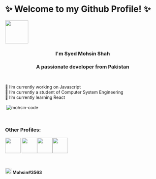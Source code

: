 # ✨ Welcome to my Github Profile! ✨

<img src="https://media.giphy.com/media/gM5qFksULw54NMWyry/giphy.gif" width="75">

<h3 align="center">I'm Syed Mohsin Shah</h3>
<h3 align="center">A passionate developer from Pakistan</h3><br>

<p>🔭 I’m currently working on Javascript<br>	
   🌱 I’m currently a student of Computer System Engineering<br>
   📄 I’m currently learning React<br>
   <!--⚡ Fun fact: I like to Code for you!</p>->
   
<!-- Copied Section -->


<!--
<p align="left"> <img src="https://komarev.com/ghpvc/?username=mohsin-code&label=Profile%20views&color=0e75b6&style=flat" alt="mohsin-code" /> </p>

<p align="left"> <a href="https://github.com/ryo-ma/github-profile-trophy"><img src="https://github-profile-trophy.vercel.app/?username=mohsin-code" alt="mohsin-code" /></a> </p>


<h3 align="left">Languages and Tools:</h3>
<p align="left"> <a href="https://developer.android.com" target="_blank"> <img src="https://devicons.github.io/devicon/devicon.git/icons/android/android-original-wordmark.svg" alt="android" width="40" height="40"/> </a> <a href="https://aws.amazon.com" target="_blank"> <img src="https://devicons.github.io/devicon/devicon.git/icons/amazonwebservices/amazonwebservices-original-wordmark.svg" alt="aws" width="40" height="40"/> </a> <a href="https://www.w3schools.com/cpp/" target="_blank"> <img src="https://devicons.github.io/devicon/devicon.git/icons/cplusplus/cplusplus-original.svg" alt="cplusplus" width="40" height="40"/> </a> <a href="https://www.w3schools.com/cs/" target="_blank"> <img src="https://devicons.github.io/devicon/devicon.git/icons/csharp/csharp-original.svg" alt="csharp" width="40" height="40"/> </a> <a href="https://www.w3schools.com/css/" target="_blank"> <img src="https://devicons.github.io/devicon/devicon.git/icons/css3/css3-original-wordmark.svg" alt="css3" width="40" height="40"/> </a> <a href="https://www.figma.com/" target="_blank"> <img src="https://www.vectorlogo.zone/logos/figma/figma-icon.svg" alt="figma" width="40" height="40"/> </a> <a href="https://cloud.google.com" target="_blank"> <img src="https://www.vectorlogo.zone/logos/google_cloud/google_cloud-icon.svg" alt="gcp" width="40" height="40"/> </a> <a href="https://git-scm.com/" target="_blank"> <img src="https://www.vectorlogo.zone/logos/git-scm/git-scm-icon.svg" alt="git" width="40" height="40"/> </a> <a href="https://www.w3.org/html/" target="_blank"> <img src="https://devicons.github.io/devicon/devicon.git/icons/html5/html5-original-wordmark.svg" alt="html5" width="40" height="40"/> </a> <a href="https://www.java.com" target="_blank"> <img src="https://devicons.github.io/devicon/devicon.git/icons/java/java-original-wordmark.svg" alt="java" width="40" height="40"/> </a> <a href="https://developer.mozilla.org/en-US/docs/Web/JavaScript" target="_blank"> <img src="https://devicons.github.io/devicon/devicon.git/icons/javascript/javascript-original.svg" alt="javascript" width="40" height="40"/> </a> <a href="https://www.mathworks.com/" target="_blank"> <img src="https://raw.githubusercontent.com/simple-icons/simple-icons/master/icons/mathworks.svg" alt="matlab" width="40" height="40"/> </a> <a href="https://www.mysql.com/" target="_blank"> <img src="https://devicons.github.io/devicon/devicon.git/icons/mysql/mysql-original-wordmark.svg" alt="mysql" width="40" height="40"/> </a> <a href="https://www.php.net" target="_blank"> <img src="https://devicons.github.io/devicon/devicon.git/icons/php/php-original.svg" alt="php" width="40" height="40"/> </a> <a href="https://www.python.org" target="_blank"> <img src="https://devicons.github.io/devicon/devicon.git/icons/python/python-original.svg" alt="python" width="40" height="40"/> </a> <a href="https://www.tensorflow.org" target="_blank"> <img src="https://www.vectorlogo.zone/logos/tensorflow/tensorflow-icon.svg" alt="tensorflow" width="40" height="40"/> </a> <a href="https://unity.com/" target="_blank"> <img src="https://www.vectorlogo.zone/logos/unity3d/unity3d-icon.svg" alt="unity" width="40" height="40"/> </a> </p>
-->
<p>&nbsp;<img align="center" src="https://github-readme-stats.vercel.app/api?username=mohsin-code&show_icons=true&locale=en" alt="mohsin-code" /></p>

<br>

<h3 align="left">Other Profiles:</h3>

[<img src="https://d2fltix0v2e0sb.cloudfront.net/dev-badge.svg" width="50">](https://dev.to/mohsincode) [<img src="https://www.flaticon.com/svg/static/icons/svg/841/841364.svg" width="50">](https://mohsin-code.github.io)[<img src="https://www.flaticon.com/svg/static/icons/svg/2111/2111628.svg" width="50">](https://stackoverflow.com/users/14508482/mohsin)[<img src="https://blog.codepen.io/wp-content/uploads/2012/06/Button-Fill-Black-Large.png" width="50">](https://codepen.io/mohsin-shah-the-flexboxer)

<br>

<!-- Discord -->
[<img src="https://www.pinpng.com/pngs/m/57-575014_hackers-use-the-discord-app-to-deliver-malware.png" width="20">](https://discord.com/channels/@me) **Mohsin#3563**
